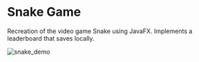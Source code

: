# Snake Game
Recreation of the video game Snake using JavaFX. Implements a leaderboard that saves locally.

![snake_demo](https://user-images.githubusercontent.com/68114979/181382592-68ba611f-ded2-4eca-9f9b-4310d944be46.gif)
